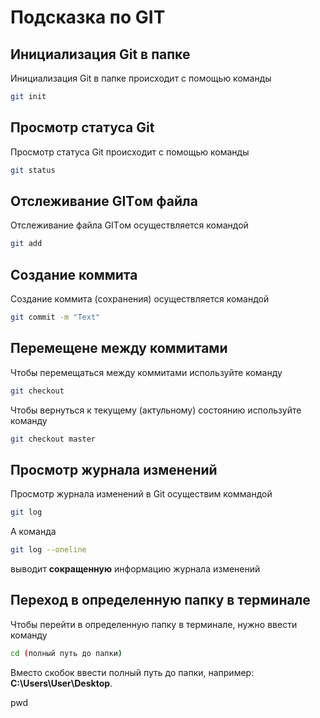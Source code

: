 # Подсказка по GIT

## Инициализация Git в папке
Инициализация Git в папке происходит с помощью команды
```sh
git init
```
## Просмотр статуса Git
Просмотр статуса Git происходит с помощью команды
```sh
git status
```
## Отслеживание GITом файла
  Отслеживание файла GITом осуществляется командой
```sh
git add 
```
## Создание коммита 
Создание коммита (сохранения) осуществляется командой
```sh
git commit -m "Text"
```
## Перемещене между коммитами
Чтобы перемещаться между коммитами используйте команду
```sh
git checkout
```
Чтобы вернуться к текущему (актульному) состоянию используйте команду
```sh
git checkout master
```
## Просмотр журнала изменений
Просмотр журнала изменений в Git осуществим коммандой 
```sh
git log
```
А команда 
```sh
git log --oneline
```
выводит **сокращенную** информацию журнала изменений
## Переход в определенную папку в терминале

Чтобы перейти в определенную папку в терминале, нужно ввести команду
```sh
cd (полный путь до папки)
```
Вместо скобок ввести полный путь до папки, например: **C:\Users\User\Desktop**.

pwd
